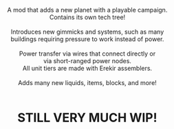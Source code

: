 
<div align = center>

  A mod that adds a new planet with a playable campaign. <br>
  Contains its own tech tree! <br> <br>
  Introduces new gimmicks and systems, such as many <br>
  buildings requiring pressure to work instead of power. <br> <br>
  Power transfer via wires that connect directly or <br>
  via short-ranged power nodes. <br>
  All unit tiers are made with Erekir assemblers. <br> <br>
  Adds many new liquids, items, blocks, and more! <br> <br>
  # STILL VERY MUCH WIP!
